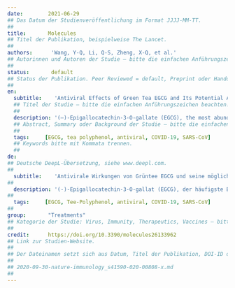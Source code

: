 ```yaml
---
date:        2021-06-29
## Das Datum der Studienveröffentlichung im Format JJJJ-MM-TT.
##
title:       Molecules
## Titel der Publikation, beispielweise The Lancet.
##
authors:      'Wang, Y-Q, Li, Q-S, Zheng, X-Q, et al.'
## Autorinnen und Autoren der Studie – bitte die einfachen Anführungszeichen beachten!
##
status:       default
## Status der Publikation. Peer Reviewed = default, Preprint oder Handout (Thesenpapier)
##
en:
  subtitle:    'Antiviral Effects of Green Tea EGCG and Its Potential Application against COVID-19'
  ## Titel der Studie – bitte die einfachen Anführungszeichen beachten!
  ##
  description: '(–)-Epigallocatechin-3-O-gallate (EGCG), the most abundant component of catechins in tea (Camellia sinensis (L.) O. Kuntze), plays a role against viruses through inhibiting virus invasiveness, restraining gene expression and replication. In this paper, the antiviral effects of EGCG on various viruses, including DNA virus, RNA virus, coronavirus, enterovirus and arbovirus, were reviewed. Meanwhile, the antiviral effects of the EGCG epi-isomer counterpart (+)-gallocatechin-3-O-gallate (GCG) were also discussed.'
  ## Abstract, Summary oder Background der Studie – bitte die einfachen Anführungszeichen b
  ##
  tags:     [EGCG, tea polyphenol, antiviral, COVID-19, SARS-CoV]
  ## Keywords bitte mit Kommata trennen.
  ##
de: 
## Deutsche DeepL-Übersetzung, siehe www.deepl.com.
##
  subtitle:    'Antivirale Wirkungen von Grüntee EGCG und seine mögliche Anwendung gegen COVID-19'
##
  description: '(-)-Epigallocatechin-3-O-gallat (EGCG), der häufigste Bestandteil der Catechine in Tee (Camellia sinensis (L.) O. Kuntze), spielt eine Rolle bei der Bekämpfung von Viren, indem es die Invasivität des Virus hemmt und die Genexpression und Replikation einschränkt. In dieser Arbeit wurden die antiviralen Wirkungen von EGCG auf verschiedene Viren, einschließlich DNA-Viren, RNA-Viren, Coronaviren, Enteroviren und Arboviren, untersucht. In der Zwischenzeit wurden auch die antiviralen Wirkungen des EGCG-Epiisomer-Gegenstücks (+)-Gallocatechin-3-O-gallat (GCG) diskutiert.'
##
  tags:     [EGCG, Tee-Polyphenol, antiviral, COVID-19, SARS-CoV]
##
group:       "Treatments"
## Kategorie der Studie: Virus, Immunity, Therapeutics, Vaccines – bitte die Anführungszeichen beachten!
##
credit:      https://doi.org/10.3390/molecules26133962
## Link zur Studien-Website.
##
## Der Dateinamen setzt sich aus Datum, Titel der Publikation, DOI-ID der Studie (nach dem letzten Slash) und der Dateiendung zusammen. Bitte den Unterstrich vor der DOI-ID beachten!
##
## 2020-09-30-nature-immunology_s41590-020-00808-x.md
##
---
```

<object data="{{ page.link }}" style='height:calc(100vh - 400px); width: 100%' type='application/pdf'></object>
